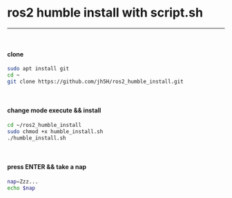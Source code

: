 # ros2 humble install with script.sh
---

<br/>

#### clone

```bash
sudo apt install git
cd ~
git clone https://github.com/jh5H/ros2_humble_install.git
```

<br/>

#### change mode execute && install

```bash
cd ~/ros2_humble_install
sudo chmod +x humble_install.sh
./humble_install.sh

```

<br/>

#### press ENTER && take a nap

```bash
nap=Zzz...
echo $nap
```
